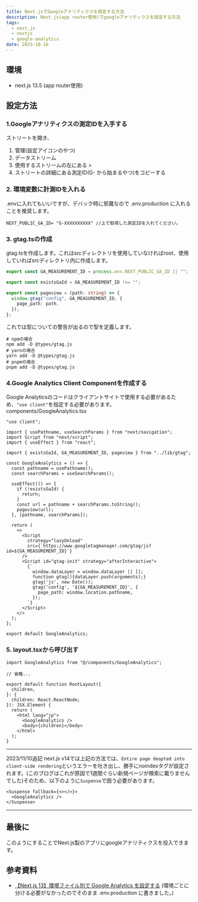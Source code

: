 ```yaml
---
title: Next.jsでGoogleアナリティクスを設定する方法
description: Next.js(app router使用)でgoogleアナリティクスを設定する方法
tags:
  - next.js
  - nextjs
  - google-analytics
date: 2023-10-16
---
```


## 環境

- next.js 13.5 (app router使用)

## 設定方法

### 1.Googleアナリティクスの測定IDを入手する

ストリートを開き、

1. 管理(設定アイコンのやつ)
2. データストリーム
3. 使用するストリームの左にある >
4. ストリートの詳細にある測定ID(G- から始まるやつ)をコピーする

### 2. 環境変数に計測IDを入れる

.envに入れてもいいですが、デバック時に邪魔なので .env.production に入れることを推奨します。

```
NEXT_PUBLIC_GA_ID= "G-XXXXXXXXXX" //上で取得した測定IDを入れてください。
```

### 3. gtag.tsの作成

gtag.tsを作成します。これはsrcディレクトリを使用していなければroot、使用していればsrcディレクトリ内に作成します。

```ts
export const GA_MEASUREMENT_ID = process.env.NEXT_PUBLIC_GA_ID || "";

export const existsGaId = GA_MEASUREMENT_ID !== "";

export const pageview = (path: string) => {
  window.gtag("config", GA_MEASUREMENT_ID, {
    page_path: path,
  });
};
```

これでは型についての警告が出るので型を定義します。

```bach
# npmの場合
npm add -D @types/gtag.js
# yarnの場合
yarn add -D @types/gtag.js
# pnpmの場合
pnpm add -D @types/gtag.js
```

### 4.Google Analytics Client Componentを作成する

Google Analyticsのコードはクライアントサイトで使用する必要があるため、`"use client"`を指定する必要があります。
components/GoogleAnalytics.tsx

```tsx
"use client";

import { usePathname, useSearchParams } from "next/navigation";
import Script from "next/script";
import { useEffect } from "react";

import { existsGaId, GA_MEASUREMENT_ID, pageview } from "../lib/gtag";

const GoogleAnalytics = () => {
  const pathname = usePathname();
  const searchParams = useSearchParams();

  useEffect(() => {
    if (!existsGaId) {
      return;
    }
    const url = pathname + searchParams.toString();
    pageview(url);
  }, [pathname, searchParams]);

  return (
    <>
      <Script
        strategy="lazyOnload"
        src={`https://www.googletagmanager.com/gtag/js?id=${GA_MEASUREMENT_ID}`}
      />
      <Script id="gtag-init" strategy="afterInteractive">
        {`
          window.dataLayer = window.dataLayer || [];
          function gtag(){dataLayer.push(arguments);}
          gtag('js', new Date());
          gtag('config', '${GA_MEASUREMENT_ID}', {
            page_path: window.location.pathname,
          });
        `}
      </Script>
    </>
  );
};

export default GoogleAnalytics;
```


### 5. layout.tsxから呼び出す

```tsx
import GoogleAnalytics from "@/components/GoogleAnalytics";

// 省略...

export default function RootLayout({
  children,
}: {
  children: React.ReactNode;
}): JSX.Element {
  return (
    <html lang="jp">
      <GoogleAnalytics />
      <body>{children}</body>
    </html>
  );
}
```
--- 
2023/11/10追記
next.js v14では上記の方法では、`Entire page deopted into client-side rendering`というエラーを吐き出し、勝手にnoindexタグが設定されます。(このブログはこれが原因で1週間ぐらい新規ページが検索に載りませんでした)そのため、以下のように`Suspense`で囲う必要があります。
```tsx
<Suspense fallback={<></>}>
  <GoogleAnalytics />
</Suspense>
```
---
## 最後に

このようにすることでNext.js製のアプリにgoogleアナリティクスを投入できます。

## 参考資料

- [【Next.js 13】環境ファイル別で Google Analytics を設定する](https://zenn.dev/kazuki23/articles/4cc0cf35a20ac0) (環境ごとに分ける必要がなかったのでそのまま .env.production に書きました。)

